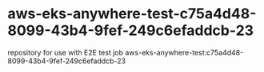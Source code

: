 # aws-eks-anywhere-test-c75a4d48-8099-43b4-9fef-249c6efaddcb-23
repository for use with E2E test job aws-eks-anywhere-test:c75a4d48-8099-43b4-9fef-249c6efaddcb-23
